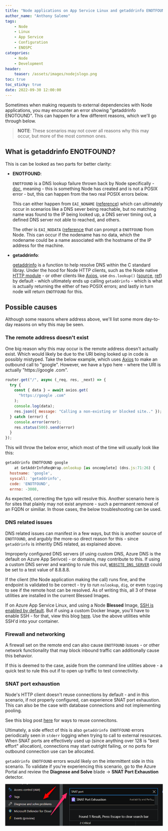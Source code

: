 ```yaml
---
title: "Node applications on App Service Linux and getaddrinfo ENOTFOUND"
author_name: "Anthony Salemo"
tags:
    - Node
    - Linux
    - App Service
    - Configuration
    - ENOSPC
categories:
    - Node
    - Development 
header:
    teaser: /assets/images/nodejslogo.png
toc: true
toc_sticky: true
date: 2022-09-30 12:00:00
---
```


Sometimes when making requests to external dependencies with Node applications, you may encounter an error showing "getaddrinfo ENOTOUND". This can happen for a few different reasons, which we'll go through below.

> **NOTE**: These scenarios may not cover all reasons why this may occur, but more of the most common ones.

## What is getaddrinfo ENOTFOUND?
This is can be looked as two parts for better clarity:

- **ENOTFOUND**:

    `ENOTFOUND` is a DNS lookup failure thrown back by Node specifically - [doc](https://nodejs.org/dist/latest-v16.x/docs/api/errors.html#common-system-errors), meaning - this is something Node has created and is not a POSIX error - but, this can happen from the two real POSIX errors below. 
    
    This can either happen from `EAI_NONAME` ([reference](https://www.man7.org/linux/man-pages/man3/getaddrinfo.3.html#RETURN_VALUE)) which can ultimately occur in scenarios like a DNS sever being reachable, but no matching name was found to the IP being looked up, a DNS server timing out, a defined DNS server not able to reached, and others.

    The other is `EAI_NODATA` ([reference](https://www.man7.org/linux/man-pages/man3/getaddrinfo.3.html#RETURN_VALUE) that can prompt a `ENOTFOUND` from Node. This can occur if the nodename has no data, which the nodename could be a name associated with the hostname of the IP address for the machine.

- **getaddrinfo**:

    [getaddrinfo](https://man7.org/linux/man-pages/man3/getaddrinfo.3.html) is a function to help resolve DNS within the C standard libray. Under the hood for Node HTTP clients, such as the Node native [HTTP module](https://nodejs.org/docs/latest-v16.x/api/http.html) - or other clients like [Axios](https://www.npmjs.com/package/axios), use `dns.lookup()` ([source](https://github.com/nodejs/node/blob/main/lib/dns.js#L140), [ref](https://nodejs.org/dist/latest-v16.x/docs/api/dns.html#dnslookup)) by default - which ultimately ends up calling `getaddrinfo` - which is what is actually returning the either of two POSIX errors; and lastly in turn node will return `ENOTFOUND` for this.


## Possible causes
Although some reasons where address above, we'll list some more day-to-day reasons on why this may be seen.

### The remote address doesn't exist
One big reason why this may occur is the remote address doesn't actually exist. Which would likely be due to the URI being looked up in code is possibly mistyped. Take the below example, which uses [Axios](https://www.npmjs.com/package/axios) to make an outbound call to "google". However, we have a typo here - where the URI is actually "https://google .com".

```javascript
router.get("/", async (_req, res, _next) => {
  try {
    const { data } = await axios.get(
      "https://google .com"
    );
    console.log(data);
    res.json({ message: "Calling a non-existing or blocked site.." });
  } catch (error) {
    console.error(error);
    res.status(500).send(error)
  }
});
```

This will throw the below error, which most of the time will usually look like this:

```javascript
getaddrinfo ENOTFOUND google
    at GetAddrInfoReqWrap.onlookup [as oncomplete] (dns.js:71:26) {
  hostname: 'google',
  syscall: 'getaddrinfo',
  code: 'ENOTFOUND',
  errno: -3008,
```

As expected, correcting the typo will resolve this. Another scenario here is for sites that plainly may not exist anymore - such a permanent removal of an FQDN or similiar. In those cases, the below troubleshooting can be used.

### DNS related issues
DNS related issues can manifest in a few ways, but this is another source of `ENOTFOUND`, and argubly the more-so direct reason for this - since `getaddrinfo` is inheritly DNS related, as explained above.

Improperly configured DNS servers (if using custom DNS, Azure DNS is the default on Azure App Serivce) - or domains, may contribute to this. If using a custom DNS server and wanting to rule this out, [`WEBSITE_DNS_SERVER`](https://learn.microsoft.com/en-us/azure/app-service/reference-app-settings?tabs=kudu%2Cdotnet#domain-and-dns) could be set to a test value of 8.8.8.8.

If the client (the Node application making the call) runs fine, and the endpoint is validated to be correct - try to run `nslookup`, `dig`, or even `tcpping` to see if the remote host can be resolved. As of writing this, all 3 of these utilities are installed in the current Blessed Images.

If on Azure App Service Linux, and using a Node **Blessed** Image, [SSH is enabled by default](https://learn.microsoft.com/en-us/azure/app-service/configure-linux-open-ssh-session). But if using a custom Docker Image, you'll have to enable SSH - for that, view this blog [here](https://azureossd.github.io/2022/04/27/2022-Enabling-SSH-on-Linux-Web-App-for-Containers/index.html). Use the above utilities while SSH'd into your container.

### Firewall and networking 
A firewall set on the remote end can also cause `ENOTFOUND` issues - or other network functionality that may block inbound traffic can additionally cause this behavior. 

If this is deemed to the case, aside from the command line utilities above - a quick test to rule this out if to open up traffic to test connectivity. 

### SNAT port exhaustion
Node's HTTP client doesn't reuse connections by default - and in this scenario, if not properly configured, can experience SNAT port exhaustion. This can also be the case with database connections and not implementing pooling.

See this blog post [here](https://azureossd.github.io/2022/03/10/NodeJS-with-Keep-Alives-and-Connection-Reuse/index.html) for ways to reuse connecitons. 

Ultimately, a side effect of this is also `getaddrinfo ENOTFOUND` errors periodically seen in `stderr` logging when trying to call to external resources. When SNAT ports are effectively used up (since anything over 128 is "best effort" allocation), connections may start outright failing, or no ports for outbound connection use can be allocated.

`getaddrinfo ENOTFOUND` errors would likely on the intermittent side in this scenario. To validate if you're experiencing this scenario, go to the Azure Portal and review the **Diagnose and Solve** blade -> **SNAT Port Exhaustion** detector.

![Diagnose and Solve Problems - 1](/media/2022/09/azure-oss-blog-enotfound.png)





